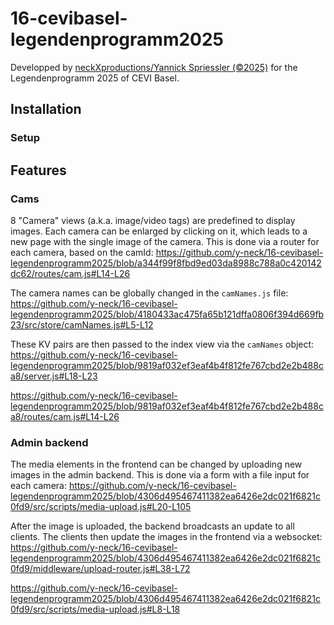 # 16-cevibasel-legendenprogramm2025
Developped by [neckXproductions/Yannick Spriessler (©2025)](https://neckxproductions.ch) for the Legendenprogramm 2025 of CEVI Basel.

## Installation

### Setup

## Features
### Cams
8 "Camera" views (a.k.a. image/video tags) are predefined to display images. Each camera can be enlarged by clicking on it, which leads to a new page with the single image of the camera. This is done via a router for each camera, based on the camId:
https://github.com/y-neck/16-cevibasel-legendenprogramm2025/blob/a344f99f8fbd9ed03da8988c788a0c420142dc62/routes/cam.js#L14-L26

The camera names can be globally changed in the `camNames.js` file:
https://github.com/y-neck/16-cevibasel-legendenprogramm2025/blob/4180433ac475fa65b121dffa0806f394d669fb23/src/store/camNames.js#L5-L12

These KV pairs are then passed to the index view via the `camNames` object:
https://github.com/y-neck/16-cevibasel-legendenprogramm2025/blob/9819af032ef3eaf4b4f812fe767cbd2e2b488ca8/server.js#L18-L23

https://github.com/y-neck/16-cevibasel-legendenprogramm2025/blob/9819af032ef3eaf4b4f812fe767cbd2e2b488ca8/routes/cam.js#L14-L26

### Admin backend
The media elements in the frontend can be changed by uploading new images in the admin backend. This is done via a form with a file input for each camera:
https://github.com/y-neck/16-cevibasel-legendenprogramm2025/blob/4306d495467411382ea6426e2dc021f6821c0fd9/src/scripts/media-upload.js#L20-L105

After the image is uploaded, the backend broadcasts an update to all clients. The clients then update the images in the frontend via a websocket:
https://github.com/y-neck/16-cevibasel-legendenprogramm2025/blob/4306d495467411382ea6426e2dc021f6821c0fd9/middleware/upload-router.js#L38-L72

https://github.com/y-neck/16-cevibasel-legendenprogramm2025/blob/4306d495467411382ea6426e2dc021f6821c0fd9/src/scripts/media-upload.js#L8-L18
